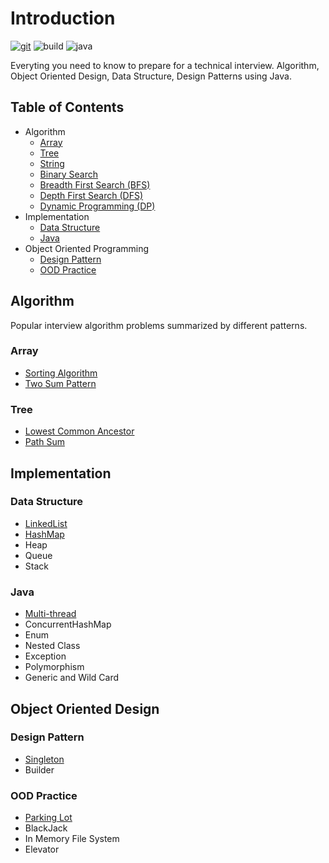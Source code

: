 # Introduction

[![git](https://badgen.net/badge/Git/zdong1995/blue?icon=github)](https://github.com/zdong1995/) ![build](https://github.com/zdong1995/coding-interview/workflows/Build/badge.svg) ![java](https://img.shields.io/badge/Language-java-orange.svg)

Everyting you need to know to prepare for a technical interview. Algorithm, Object Oriented Design, Data Structure, Design Patterns using Java.

## Table of Contents

* Algorithm
  * [Array](docs/algorithm/array/)
  * [Tree](docs/algorithm/tree/)
  * [String](docs/algorithm/string)
  * [Binary Search](docs/algorithm/binary-search)
  * [Breadth First Search \(BFS\)](docs/algorithm/bfs)
  * [Depth First Search \(DFS\)](docs/algorithm/dfs)
  * [Dynamic Programming \(DP\)](docs/algorithm/dp)
* Implementation
  * [Data Structure](docs/implementation/data-structure)
  * [Java](docs/implementation/java)
* Object Oriented Programming
  * [Design Pattern](docs/object-oriented-design/designpattern)
  * [OOD Practice](docs/object-oriented-design/ood)

## Algorithm

Popular interview algorithm problems summarized by different patterns.

### Array

* [Sorting Algorithm](docs/algorithm/array/1.1-sorting-algorithm.md)
* [Two Sum Pattern](docs/algorithm/array/1.2-two-sum.md)

### Tree

* [Lowest Common Ancestor](docs/algorithm/tree/2.1-lca.md)
* [Path Sum](docs/algorithm/tree/2.2-path-sum.md)

## Implementation

### Data Structure

* [LinkedList](docs/implementation/data-structure/1.1-linkedlist.md)
* [HashMap](docs/implementation/data-structure/1.2-hashmap.md)
* Heap
* Queue
* Stack

### Java

* [Multi-thread](docs/implementation/java/2.1-multi-thread.md)
* ConcurrentHashMap
* Enum
* Nested Class
* Exception
* Polymorphism
* Generic and Wild Card

## Object Oriented Design

### Design Pattern

* [Singleton](docs/object-oriented-design/designpattern/1.1-singleton.md)
* Builder

### OOD Practice

* [Parking Lot](docs/object-oriented-design/ood/2.1-parking-lot.md)
* BlackJack
* In Memory File System
* Elevator

